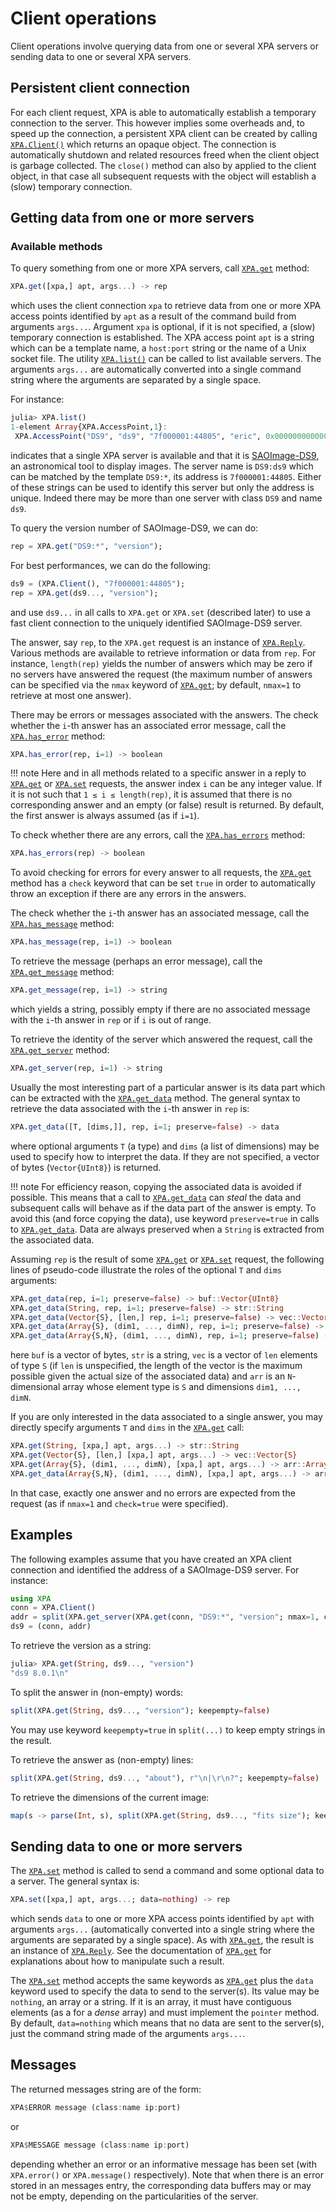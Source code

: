 # Client operations

Client operations involve querying data from one or several XPA servers or
sending data to one or several XPA servers.


## Persistent client connection

For each client request, XPA is able to automatically establish a temporary
connection to the server.  This however implies some overheads and, to speed up
the connection, a persistent XPA client can be created by calling
[`XPA.Client()`](@ref) which returns an opaque object.  The
connection is automatically shutdown and related resources freed when the
client object is garbage collected.  The `close()` method can also by applied
to the client object, in that case all subsequent requests with the object will
establish a (slow) temporary connection.


## Getting data from one or more servers

### Available methods

To query something from one or more XPA servers, call [`XPA.get`](@ref) method:

```julia
XPA.get([xpa,] apt, args...) -> rep
```

which uses the client connection `xpa` to retrieve data from one or more XPA
access points identified by `apt` as a result of the command build from
arguments `args...`.  Argument `xpa` is optional, if it is not specified, a
(slow) temporary connection is established.  The XPA access point `apt` is a
string which can be a template name, a `host:port` string or the name of a Unix
socket file.  The utility [`XPA.list()`](@ref) can be called to list available
servers.  The arguments `args...` are automatically converted into a single
command string where the arguments are separated by a single space.

For instance:

```julia
julia> XPA.list()
1-element Array{XPA.AccessPoint,1}:
 XPA.AccessPoint("DS9", "ds9", "7f000001:44805", "eric", 0x0000000000000003)
```

indicates that a single XPA server is available and that it is
[SAOImage-DS9](http://ds9.si.edu/site/Home.html), an astronomical tool to
display images.  The server name is `DS9:ds9` which can be matched by the
template `DS9:*`, its address is `7f000001:44805`. Either of these strings can
be used to identify this server but only the address is unique.  Indeed there
may be more than one server with class `DS9` and name `ds9`.

To query the version number of SAOImage-DS9, we can do:

```julia
rep = XPA.get("DS9:*", "version");
```

For best performances, we can do the following:

```julia
ds9 = (XPA.Client(), "7f000001:44805");
rep = XPA.get(ds9..., "version");
```

and use `ds9...` in all calls to `XPA.get` or `XPA.set` (described later) to
use a fast client connection to the uniquely identified SAOImage-DS9 server.

The answer, say `rep`, to the `XPA.get` request is an instance of
[`XPA.Reply`](@ref).  Various methods are available to retrieve information or
data from `rep`.  For instance, `length(rep)` yields the number of answers
which may be zero if no servers have answered the request (the maximum number
of answers can be specified via the `nmax` keyword of [`XPA.get`](@ref); by
default, `nmax=1` to retrieve at most one answer).

There may be errors or messages associated with the answers.  The check whether
the `i`-th answer has an associated error message, call the
[`XPA.has_error`](@ref) method:

```julia
XPA.has_error(rep, i=1) -> boolean
```

!!! note
    Here and in all methods related to a specific answer in a reply to
    [`XPA.get`](@ref) or [`XPA.set`](@ref) requests, the answer index `i` can
    be any integer value.  If it is not such that `1 ≤ i ≤ length(rep)`, it is
    assumed that there is no corresponding answer and an empty (or false)
    result is returned.  By default, the first answer is always assumed (as if
    `i=1`).

To check whether there are any errors, call the [`XPA.has_errors`](@ref)
method:

```julia
XPA.has_errors(rep) -> boolean
```

To avoid checking for errors for every answer to all requests, the
[`XPA.get`](@ref) method has a `check` keyword that can be set `true` in order
to automatically throw an exception if there are any errors in the answers.

The check whether the `i`-th answer has an associated message, call the
[`XPA.has_message`](@ref) method:

```julia
XPA.has_message(rep, i=1) -> boolean
```

To retrieve the message (perhaps an error message), call the
[`XPA.get_message`](@ref) method:

```julia
XPA.get_message(rep, i=1) -> string
```

which yields a string, possibly empty if there are no associated message with
the `i`-th answer in `rep` or if `i` is out of range.

To retrieve the identity of the server which answered the request, call the
[`XPA.get_server`](@ref) method:

```julia
XPA.get_server(rep, i=1) -> string
```

Usually the most interesting part of a particular answer is its data part which
can be extracted with the [`XPA.get_data`](@ref) method.  The general syntax to
retrieve the data associated with the `i`-th answer in `rep` is:

```julia
XPA.get_data([T, [dims,]], rep, i=1; preserve=false) -> data
```

where optional arguments `T` (a type) and `dims` (a list of dimensions) may be
used to specify how to interpret the data.  If they are not specified, a vector
of bytes (`Vector{UInt8}`) is returned.

!!! note
    For efficiency reason, copying the associated data is avoided if possible.
    This means that a call to [`XPA.get_data`](@ref) can *steal* the data and
    subsequent calls will behave as if the data part of the answer is empty.
    To avoid this (and force copying the data), use keyword `preserve=true` in
    calls to [`XPA.get_data`](@ref).  Data are always preserved when a `String`
    is extracted from the associated data.

Assuming `rep` is the result of some [`XPA.get`](@ref) or [`XPA.set`](@ref)
request, the following lines of pseudo-code illustrate the roles of the
optional `T` and `dims` arguments:

```julia
XPA.get_data(rep, i=1; preserve=false) -> buf::Vector{UInt8}
XPA.get_data(String, rep, i=1; preserve=false) -> str::String
XPA.get_data(Vector{S}, [len,] rep, i=1; preserve=false) -> vec::Vector{S}
XPA.get_data(Array{S}, (dim1, ..., dimN), rep, i=1; preserve=false) -> arr::Array{S,N}
XPA.get_data(Array{S,N}, (dim1, ..., dimN), rep, i=1; preserve=false) -> arr::Array{S,N}
```

here `buf` is a vector of bytes, `str` is a string, `vec` is a vector of `len`
elements of type `S` (if `len` is unspecified, the length of the vector is the
maximum possible given the actual size of the associated data) and `arr` is an
`N`-dimensional array whose element type is `S` and dimensions `dim1, ...,
dimN`.

If you are only interested in the data associated to a single answer, you may
directly specify arguments `T` and `dims` in the [`XPA.get`](@ref) call:

```julia
XPA.get(String, [xpa,] apt, args...) -> str::String
XPA.get(Vector{S}, [len,] [xpa,] apt, args...) -> vec::Vector{S}
XPA.get(Array{S}, (dim1, ..., dimN), [xpa,] apt, args...) -> arr::Array{S,N}
XPA.get_data(Array{S,N}, (dim1, ..., dimN), [xpa,] apt, args...) -> arr::Array{S,N}
```

In that case, exactly one answer and no errors are expected from the request
(as if `nmax=1` and `check=true` were specified).


## Examples

The following examples assume that you have created an XPA client connection
and identified the address of a SAOImage-DS9 server.  For instance:

```julia
using XPA
conn = XPA.Client()
addr = split(XPA.get_server(XPA.get(conn, "DS9:*", "version"; nmax=1, check=true)); keepempty=false)[2]
ds9 = (conn, addr)
```

To retrieve the version as a string:

```julia
julia> XPA.get(String, ds9..., "version")
"ds9 8.0.1\n"
```

To split the answer in (non-empty) words:

```julia
split(XPA.get(String, ds9..., "version"); keepempty=false)
```

You may use keyword `keepempty=true` in `split(...)` to keep empty strings in
the result.

To retrieve the answer as (non-empty) lines:

```julia
split(XPA.get(String, ds9..., "about"), r"\n|\r\n?"; keepempty=false)
```

To retrieve the dimensions of the current image:

```julia
map(s -> parse(Int, s), split(XPA.get(String, ds9..., "fits size"); keepempty=false))
```


## Sending data to one or more servers

The [`XPA.set`](@ref) method is called to send a command and some optional data
to a server.  The general syntax is:

```julia
XPA.set([xpa,] apt, args...; data=nothing) -> rep
```

which sends `data` to one or more XPA access points identified by `apt` with
arguments `args...` (automatically converted into a single string where the
arguments are separated by a single space).  As with [`XPA.get`](@ref), the
result is an instance of [`XPA.Reply`](@ref).  See the documentation of
[`XPA.get`](@ref) for explanations about how to manipulate such a result.

The [`XPA.set`](@ref) method accepts the same keywords as [`XPA.get`](@ref)
plus the `data` keyword used to specify the data to send to the server(s).  Its
value may be `nothing`, an array or a string.  If it is an array, it must have
contiguous elements (as a for a *dense* array) and must implement the `pointer`
method.  By default, `data=nothing` which means that no data are sent to the
server(s), just the command string made of the arguments `args...`.


## Messages

The returned messages string are of the form:

```julia
XPA$ERROR message (class:name ip:port)
```

or

```julia
XPA$MESSAGE message (class:name ip:port)
```

depending whether an error or an informative message has been set (with
`XPA.error()` or `XPA.message()` respectively).  Note that when there is an
error stored in an messages entry, the corresponding data buffers may or may
not be empty, depending on the particularities of the server.
